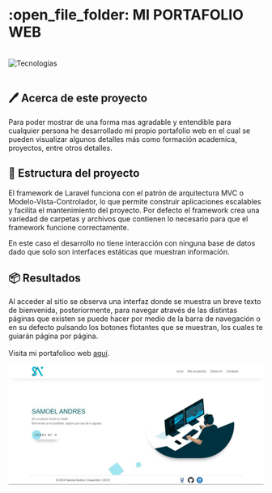<h1 align="left" width="100%"> :open_file_folder: MI PORTAFOLIO WEB </h1>

<br><img align="left" src="https://skillicons.dev/icons?i=vscode,laravel,php,bootstrap,html,css,github,git" height="37" alt="Tecnologias"><br><br>

## :pen: Acerca de este proyecto

Para poder mostrar de una forma mas agradable y entendible para cualquier persona he desarrollado mi propio portafolio web en el cual se pueden visualizar algunos detalles más como formación academica, proyectos, entre otros detalles.

## :hammer: Estructura del proyecto

El framework de Laravel funciona con el patrón de arquitectura MVC o Modelo-Vista-Controlador, lo que permite construir aplicaciones escalables y facilita el mantenimiento del proyecto. Por defecto el framework crea una variedad de carpetas y archivos que contienen lo necesario para que el framework funcione correctamente.

En este caso el desarrollo no tiene interacción con ninguna base de datos dado que solo son interfaces estáticas que muestran información.

## :package: Resultados

Al acceder al sitio se observa una interfaz donde se muestra un breve texto de bienvenida, posteriormente, para navegar através de las distintas páginas que existen se puede hacer por medio de la barra de navegación o en su defecto pulsando los botones flotantes que se muestran, los cuales te guiarán página por página. 
<br><br>
Visita mi portafolioo web <a href="https://samoelandres.com/">aquí</a>.

<p align="center">
    <img src="https://raw.githubusercontent.com/samoel-andres/my-portfolio/main/public/evidence/home_page.JPG" alt="Página de inicio">
</p>
